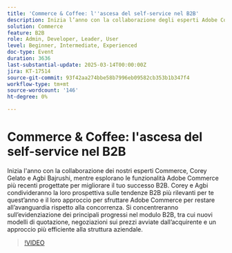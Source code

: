 ```yaml
---
title: 'Commerce & Coffee: l''ascesa del self-service nel B2B'
description: Inizia l’anno con la collaborazione degli esperti Adobe Commerce Corey Gelato e Agbi Bajrushi. Scopri le funzionalità B2B più recenti, tra cui nuovi modelli di quotazione, negoziazioni sui prezzi avviate dall’acquirente e strutture aziendali efficienti. Resta all’avanguardia rispetto alla concorrenza con informazioni approfondite sulle tendenze B2B rilevanti e sfrutta Adobe Commerce per il successo.
solution: Commerce
feature: B2B
role: Admin, Developer, Leader, User
level: Beginner, Intermediate, Experienced
doc-type: Event
duration: 3636
last-substantial-update: 2025-03-14T00:00:00Z
jira: KT-17514
source-git-commit: 93f42aa274bbe58b7996eb09582cb353b1b347f4
workflow-type: tm+mt
source-wordcount: '146'
ht-degree: 0%

---
```



# Commerce &amp; Coffee: l&#39;ascesa del self-service nel B2B

Inizia l&#39;anno con la collaborazione dei nostri esperti Commerce, Corey Gelato e Agbi Bajrushi, mentre esplorano le funzionalità Adobe Commerce più recenti progettate per migliorare il tuo successo B2B. Corey e Agbi condivideranno la loro prospettiva sulle tendenze B2B più rilevanti per te quest’anno e il loro approccio per sfruttare Adobe Commerce per restare all’avanguardia rispetto alla concorrenza. Si concentreranno sull’evidenziazione dei principali progressi nel modulo B2B, tra cui nuovi modelli di quotazione, negoziazioni sui prezzi avviate dall’acquirente e un approccio più efficiente alla struttura aziendale.

>[!VIDEO](https://video.tv.adobe.com/v/3451619/?learn=on&enablevpops)
